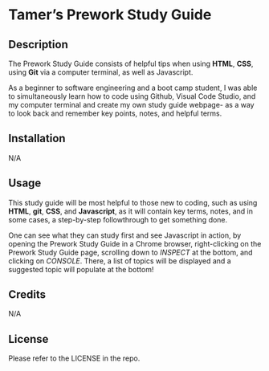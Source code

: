 # Tamer’s Prework Study Guide

## Description

The Prework Study Guide consists of helpful tips when using <strong>HTML</strong>, <strong>CSS</strong>, using <strong>Git</strong> via a computer terminal, as well as Javascript. 

As a beginner to software engineering and a boot camp student, I was able to simultaneously learn how to code using Github, Visual Code Studio, and my computer terminal and create my own study guide webpage- as a way to look back and remember key points, notes, and helpful terms.

## Installation

N/A

## Usage

This study guide will be most helpful to those new to coding, such as using <strong>HTML</strong>, <strong>git</strong>, <strong>CSS</strong>, and <strong>Javascript</strong>, as it will contain key terms, notes, and in some cases, a step-by-step followthrough to get something done. 

One can see what they can study first and see Javascript in action, by opening the Prework Study Guide in a Chrome browser, right-clicking on the Prework Study Guide page, scrolling down to <em>INSPECT</em> at the bottom, and clicking on <em>CONSOLE</em>. There, a list of topics will be displayed and a suggested topic will populate at the bottom! 

## Credits

N/A

## License

Please refer to the LICENSE in the repo. 
